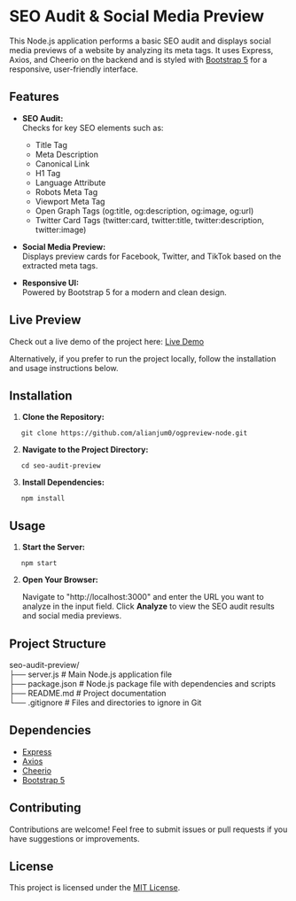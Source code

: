 # SEO Audit & Social Media Preview

This Node.js application performs a basic SEO audit and displays social media previews of a website by analyzing its meta tags. It uses Express, Axios, and Cheerio on the backend and is styled with [Bootstrap 5](https://getbootstrap.com/) for a responsive, user-friendly interface.

## Features

- **SEO Audit:**  
  Checks for key SEO elements such as:  
  - Title Tag  
  - Meta Description  
  - Canonical Link  
  - H1 Tag  
  - Language Attribute  
  - Robots Meta Tag  
  - Viewport Meta Tag  
  - Open Graph Tags (og:title, og:description, og:image, og:url)  
  - Twitter Card Tags (twitter:card, twitter:title, twitter:description, twitter:image)

- **Social Media Preview:**  
  Displays preview cards for Facebook, Twitter, and TikTok based on the extracted meta tags.

- **Responsive UI:**  
  Powered by Bootstrap 5 for a modern and clean design.

## Live Preview

Check out a live demo of the project here: [Live Demo](https://boiling-escarpment-36147-49817ed139e2.herokuapp.com/?url=https%3A%2F%2Fwww.wikipedia.com)

Alternatively, if you prefer to run the project locally, follow the installation and usage instructions below.

## Installation

1. **Clone the Repository:**
```
   git clone https://github.com/alianjum0/ogpreview-node.git
```

2. **Navigate to the Project Directory:**

```
   cd seo-audit-preview
```

3. **Install Dependencies:**

```
   npm install
```

## Usage

1. **Start the Server:**

```
   npm start
```

2. **Open Your Browser:**

   Navigate to "http://localhost:3000" and enter the URL you want to analyze in the input field. Click **Analyze** to view the SEO audit results and social media previews.

## Project Structure

seo-audit-preview/  
├── server.js         # Main Node.js application file  
├── package.json      # Node.js package file with dependencies and scripts  
├── README.md         # Project documentation  
└── .gitignore        # Files and directories to ignore in Git

## Dependencies

- [Express](https://expressjs.com/)  
- [Axios](https://axios-http.com/)  
- [Cheerio](https://cheerio.js.org/)  
- [Bootstrap 5](https://getbootstrap.com/)

## Contributing

Contributions are welcome! Feel free to submit issues or pull requests if you have suggestions or improvements.

## License

This project is licensed under the [MIT License](LICENSE).

